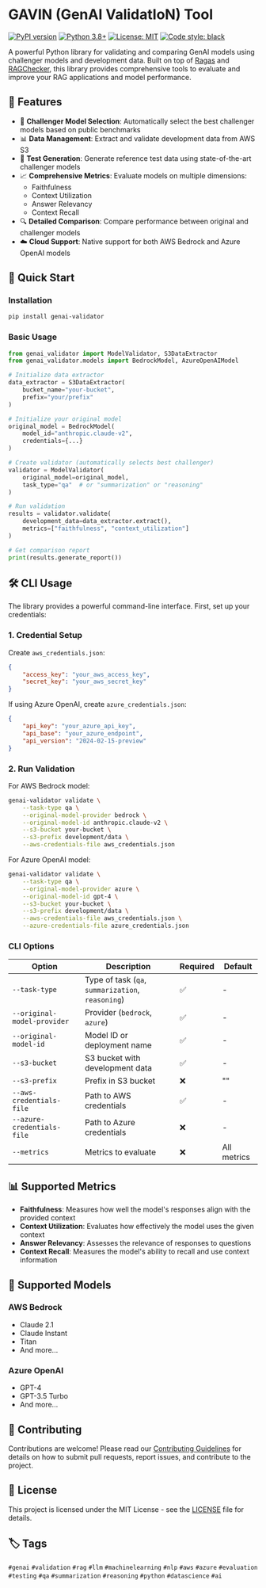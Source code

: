 # GAVIN (GenAI ValidatIoN) Tool

[![PyPI version](https://badge.fury.io/py/genai-validator.svg)](https://badge.fury.io/py/genai-validator)
[![Python 3.8+](https://img.shields.io/badge/python-3.8+-blue.svg)](https://www.python.org/downloads/)
[![License: MIT](https://img.shields.io/badge/License-MIT-yellow.svg)](https://opensource.org/licenses/MIT)
[![Code style: black](https://img.shields.io/badge/code%20style-black-000000.svg)](https://github.com/psf/black)

A powerful Python library for validating and comparing GenAI models using challenger models and development data. Built on top of [Ragas](https://docs.ragas.io) and [RAGChecker](https://github.com/amazon-science/RAGChecker), this library provides comprehensive tools to evaluate and improve your RAG applications and model performance.

## 🌟 Features

- 🤖 **Challenger Model Selection**: Automatically select the best challenger models based on public benchmarks
- 📊 **Data Management**: Extract and validate development data from AWS S3
- 🔄 **Test Generation**: Generate reference test data using state-of-the-art challenger models
- 📈 **Comprehensive Metrics**: Evaluate models on multiple dimensions:
  - Faithfulness
  - Context Utilization
  - Answer Relevancy
  - Context Recall
- 🔍 **Detailed Comparison**: Compare performance between original and challenger models
- ☁️ **Cloud Support**: Native support for both AWS Bedrock and Azure OpenAI models

## 🚀 Quick Start

### Installation

```bash
pip install genai-validator
```

### Basic Usage

```python
from genai_validator import ModelValidator, S3DataExtractor
from genai_validator.models import BedrockModel, AzureOpenAIModel

# Initialize data extractor
data_extractor = S3DataExtractor(
    bucket_name="your-bucket",
    prefix="your/prefix"
)

# Initialize your original model
original_model = BedrockModel(
    model_id="anthropic.claude-v2",
    credentials={...}
)

# Create validator (automatically selects best challenger)
validator = ModelValidator(
    original_model=original_model,
    task_type="qa"  # or "summarization" or "reasoning"
)

# Run validation
results = validator.validate(
    development_data=data_extractor.extract(),
    metrics=["faithfulness", "context_utilization"]
)

# Get comparison report
print(results.generate_report())
```

## 🛠️ CLI Usage

The library provides a powerful command-line interface. First, set up your credentials:

### 1. Credential Setup

Create `aws_credentials.json`:
```json
{
    "access_key": "your_aws_access_key",
    "secret_key": "your_aws_secret_key"
}
```

If using Azure OpenAI, create `azure_credentials.json`:
```json
{
    "api_key": "your_azure_api_key",
    "api_base": "your_azure_endpoint",
    "api_version": "2024-02-15-preview"
}
```

### 2. Run Validation

For AWS Bedrock model:
```bash
genai-validator validate \
    --task-type qa \
    --original-model-provider bedrock \
    --original-model-id anthropic.claude-v2 \
    --s3-bucket your-bucket \
    --s3-prefix development/data \
    --aws-credentials-file aws_credentials.json
```

For Azure OpenAI model:
```bash
genai-validator validate \
    --task-type qa \
    --original-model-provider azure \
    --original-model-id gpt-4 \
    --s3-bucket your-bucket \
    --s3-prefix development/data \
    --aws-credentials-file aws_credentials.json \
    --azure-credentials-file azure_credentials.json
```

### CLI Options

| Option | Description | Required | Default |
|--------|-------------|----------|---------|
| `--task-type` | Type of task (`qa`, `summarization`, `reasoning`) | ✅ | - |
| `--original-model-provider` | Provider (`bedrock`, `azure`) | ✅ | - |
| `--original-model-id` | Model ID or deployment name | ✅ | - |
| `--s3-bucket` | S3 bucket with development data | ✅ | - |
| `--s3-prefix` | Prefix in S3 bucket | ❌ | "" |
| `--aws-credentials-file` | Path to AWS credentials | ✅ | - |
| `--azure-credentials-file` | Path to Azure credentials | ❌ | - |
| `--metrics` | Metrics to evaluate | ❌ | All metrics |

## 📊 Supported Metrics

- **Faithfulness**: Measures how well the model's responses align with the provided context
- **Context Utilization**: Evaluates how effectively the model uses the given context
- **Answer Relevancy**: Assesses the relevance of responses to questions
- **Context Recall**: Measures the model's ability to recall and use context information

## 🔧 Supported Models

### AWS Bedrock
- Claude 2.1
- Claude Instant
- Titan
- And more...

### Azure OpenAI
- GPT-4
- GPT-3.5 Turbo
- And more...

## 🤝 Contributing

Contributions are welcome! Please read our [Contributing Guidelines](CONTRIBUTING.md) for details on how to submit pull requests, report issues, and contribute to the project.

## 📝 License

This project is licensed under the MIT License - see the [LICENSE](LICENSE) file for details.

## 🏷️ Tags

`#genai` `#validation` `#rag` `#llm` `#machinelearning` `#nlp` `#aws` `#azure` `#evaluation` `#testing` `#qa` `#summarization` `#reasoning` `#python` `#datascience` `#ai` 
